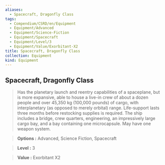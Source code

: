 ```yaml
---
aliases:
  - Spacecraft, Dragonfly Class
tags:
  - Compendium/CSRD/en/Equipment
  - Equipment/Advanced
  - Equipment/Science-Fiction
  - Equipment/Spacecraft
  - Equipment/Level/3
  - Equipment/Value/Exorbitant-X2
title: Spacecraft, Dragonfly Class
collection: Equipment
kind: Equipment
---
```

## Spacecraft, Dragonfly Class    
    
>Has the planetary launch and reentry capabilities of a spaceplane, but is more expansive, able to house a live-in crew of about a dozen people and over 45,350 kg (100,000 pounds) of cargo, with interplanetary (as opposed to merely orbital) range. Life-support lasts three months before restocking supplies is required. The ship includes a bridge, crew quarters, engineering, an impressively large cargo bay, and a bay containing one microcapsule. May have one weapon system.    
> **Options :** Advanced, Science Fiction, Spacecraft    
> **Level :** 3    
> **Value :** Exorbitant X2